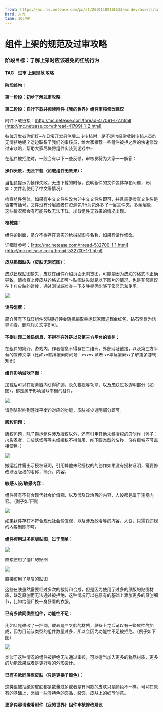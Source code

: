 ```yaml
---
front: https://mc.res.netease.com/pc/zt/20201109161633/mc-dev/assets/img/0_5_2.497c0e90.png
hard: 入门
time: 10分钟
---
```


# 组件上架的规范及过审攻略

### 阶段目标：了解上架时应该避免的红线行为



#### TAG：过审 上架规范 攻略



#### 阶段结构：

#### 第一阶段：初步了解过审攻略

#### 第二阶段：自行下载并阅读附件《我的世界》组件审核修改建议 



附件下载链接：[http://mc.netease.com/thread-417091-1-2.html](http://mc.netease.com/thread-417091-1-2.html)



各位开发者你们好~在日常开发组件后上传审核时，是不是也经常收到审核人员的无情拒绝呢？这边联系了我们的审核员，给大家推荐一些组件被拒之后的快速修改过审攻略，帮助大家尽快将组件实装到游戏中~

在组件被拒绝时，一般会有以下一些反馈，审核员将为大家一一解答：

 

#### 操作失败，无法下载（加载组件无效果）：

当拒绝提示为操作失败，无法下载的时候，说明组件的文件包体存在问题，（例如：文件名使用了中文等情况）

检查组件包体，如果有中文文件名改为非中文文件名即可，并且需要检查文件名是否带有括号，文件没有分层或者在资源包/行为包外多了一层文件夹，多余层级，这些情况都会有可能导致无法下载，加载组件无效果的情况出现。



#### 枪械类：

组件的封面，简介不得存在真实的枪械贴图与名称，如果有请作修改。

详细请参考：[http://mc.netease.com/thread-532700-1-1.html](http://mc.netease.com/thread-532700-1-1.html)



#### 皮肤贴图缺失（皮肤无浏览图）：

皮肤出现贴图缺失，皮肤在组件介绍页面无浏览图，可能是因为皮肤的格式不正确导致，请检查上传皮肤的格式即可～贴图缺失就是以下图片的情况，也是非常建议在上传皮肤的时候，通过测试端检查一下皮肤是否能够正常显示和使用。

![](./images/0_5_1.png)



#### 诱导消费：

简介带有下载该组件5鸡腿好评会随机挑取幸运玩家赠送现金红包，钻石奖励为诱导消费，删除相关文字即可。



#### 不得出现二维码信息，不得存在外链以及第三方平台的宣传：

在组件的简介，游戏内，作者信息不得存在二维码，外部网址链接，以及第三方平台的宣传文字（比如xx直播搜索房间号：xxxxx 或者 xx平台搜索xx了解更多游戏知识）



#### 组件影响游戏平衡：

加载后可以在服务器内获得矿透，永久夜视等功能，以及皮肤过多透明部分（如图）。都是属于影响游戏平衡的组件。

![](./images/0_5_2.png)



请删除影响到游戏平衡的对应的功能，皮肤减少透明部分即可。



#### 版权问题：

版权问题，除了搬运组件涉及版权以外，还有引用其他未经授权的的创作（例子：火影忍者，口袋妖怪等等未经授权不得使用，如下图类型的名称，没有授权不可直接使用。）

![](./images/0_5_3.png)



搬运组件需出示授权证明，引用其他未经授权的的创作如果没有授权证明，需要修改涉及版权的名称，简介，内容。



#### 敏感人设/敏感内容：

组件带有不符合现代社会价值观，以及涉及政治等的内容，人设都是属于违规内容。（例子如下图）

![](./images/0_5_4.png)

如果组件存在不符合现代社会价值观，以及涉及政治等的内容，人设，只需将违规的内容删除即可。

#### 组件使用过多原版贴图，过于简单：

![](./images/0_5_5.png)

直接使用了僵尸的贴图



![](./images/0_5_6.png)

直接使用了基岩的贴图

这些皮肤虽然需要经过多次的裁剪和合成，但是因为使用了过多的原版的贴图材质，缺乏原创而无法通过被拒绝，这种情况可以在原有的基础上添加更多的原创细节，比如给僵尸换一身好看的衣服。



#### 已有多款同类型组件，功能性不足：

比如只是修改了一把剑，或者是三叉戟的材质，装备上之后可以有一些属性的加成，因为目前该类型的组件数量过多，所以会因为功能性不足被拒绝。（例子如下图）

![](./images/0_5_7.png)



类似于这种情况的组件被拒绝无法通过审核，可以适当加入更多的物品材质，更多的功能效果或者是更好看的外形设计。



#### 已有多款同类型皮肤（只是更换了颜色）：

这类型被拒绝的皮肤都是数量过多或者是有同款的皮肤只是颜色不一样，可以在原有的基础上，添加一些有特色的饰品，装饰，皮肤上的细节创意。

 

#### 更多内容请查看附件《我的世界》组件审核修改建议